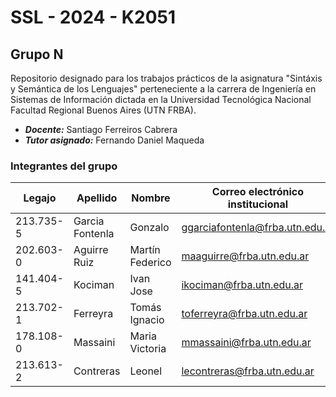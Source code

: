 # SSL - 2024 - K2051
## Grupo N
Repositorio designado para los trabajos prácticos de la asignatura "Sintáxis y Semántica de los Lenguajes" perteneciente a la carrera de Ingeniería en Sistemas de Información dictada en la Universidad Tecnológica Nacional Facultad Regional Buenos Aires (UTN FRBA).

- ***Docente:*** Santiago Ferreiros Cabrera
- ***Tutor asignado:*** Fernando Daniel Maqueda

### Integrantes del grupo
| Legajo  | Apellido | Nombre | Correo electrónico institucional |
| ------- | -------- | ------ | -------------------------------- |
| 213.735-5 | Garcia Fontenla | Gonzalo | ggarciafontenla@frba.utn.edu.ar          |
| 202.603-0 | Aguirre Ruiz | Martín Federico | maaguirre@frba.utn.edu.ar          |
| 141.404-5 | Kociman | Ivan Jose | ikociman@frba.utn.edu.ar          |
| 213.702-1 | Ferreyra | Tomás Ignacio | toferreyra@frba.utn.edu.ar          |
| 178.108-0 | Massaini | Maria Victoria | mmassaini@frba.utn.edu.ar          |
| 213.613-2 | Contreras | Leonel | lecontreras@frba.utn.edu.ar          |
